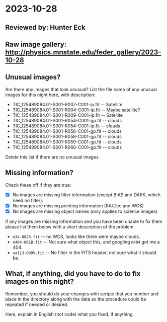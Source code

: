 # 2023-10-28

## Reviewed by:   Hunter Eck

## Raw image gallery: http://physics.mnstate.edu/feder_gallery/2023-10-28

## Unusual images?

Are there any images that look unusual? List the file name of any unusual images for this night here, with description:

+ TIC_125489084.01-S001-R007-C001-ip.fit -- Satellite
+ TIC_125489084.01-S001-R004-C001-ip.fit -- Maybe satellite?
+ TIC_125489084.01-S001-R009-C001-ip.fit -- Satellite
+ TIC_125489084.01-S001-R054-C001-gp.fit -- clouds
+ TIC_125489084.01-S001-R054-C001-ip.fit -- clouds
+ TIC_125489084.01-S001-R056-C001-gp.fit -- clouds
+ TIC_125489084.01-S001-R058-C001-gp.fit -- clouds
+ TIC_125489084.01-S001-R059-C001-gp.fit -- clouds
+ TIC_125489084.01-S001-R060-C001-gp.fit -- clouds

Delete this list if there are no unusual images.

## Missing information?

Check these off if they are true:

- [x] No images are missing filter information (except BIAS and DARK, which need no filter).
- [x] No images are missing pointing information (RA/Dec and WCS)
- [x] No images are missing object names (only applies to science images)

If any images are missing information and you have been unable to fix them please list
them below with a short description of the problem.

+ `m34-002R.fit` -- no WCS, looks like there were maybe clouds.
+ `m404-001B.fit` -- Not sure what object this, and googling `m404` got me a 404.
+ `sa113-099V.fit` -- No filter in the FITS header, not sure what it should be.

## What, if anything, did you have to do to fix images on this night?

Remember, you should do your changes with scripts that you number and place in the
directory along with the data so the procedure could be repeated if needed or
desired.

Here, explain in English (not code) what you fixed, if anything.
